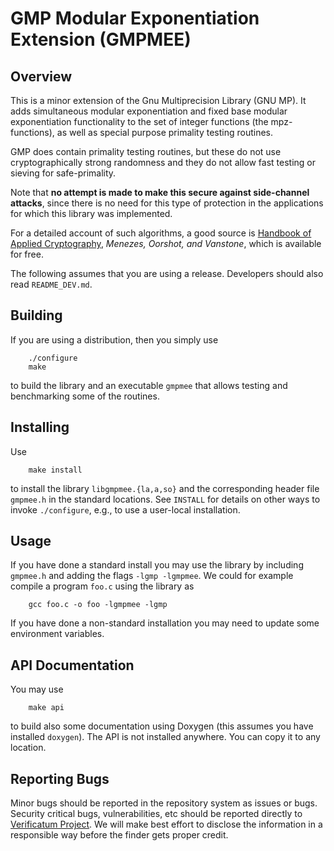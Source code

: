 # GMP Modular Exponentiation Extension (GMPMEE)

## Overview

This is a minor extension of the Gnu Multiprecision Library (GNU MP).
It adds simultaneous modular exponentiation and fixed base modular
exponentiation functionality to the set of integer functions (the
mpz-functions), as well as special purpose primality testing routines.

GMP does contain primality testing routines, but these do not use
cryptographically strong randomness and they do not allow fast testing
or sieving for safe-primality.

Note that **no attempt is made to make this secure against
side-channel attacks**, since there is no need for this type of
protection in the applications for which this library was implemented.

For a detailed account of such algorithms, a good source is [Handbook
of Applied Cryptography](http://www.cacr.math.uwaterloo.ca/hac),
*Menezes, Oorshot, and Vanstone*, which is available for free.

The following assumes that you are using a release. Developers should
also read `README_DEV.md`.


## Building

If you are using a distribution, then you simply use

        ./configure
        make

to build the library and an executable `gmpmee` that allows testing
and benchmarking some of the routines.


## Installing

Use

        make install

to install the library `libgmpmee.{la,a,so}` and the corresponding
header file `gmpmee.h` in the standard locations. See `INSTALL` for
details on other ways to invoke `./configure`, e.g., to use a
user-local installation.


## Usage

If you have done a standard install you may use the library by
including `gmpmee.h` and adding the flags `-lgmp -lgmpmee`. We could
for example compile a program `foo.c` using the library as

        gcc foo.c -o foo -lgmpmee -lgmp

If you have done a non-standard installation you may need to update
some environment variables.


## API Documentation

You may use
 
        make api

to build also some documentation using Doxygen (this assumes you have
installed `doxygen`). The API is not installed anywhere. You can copy
it to any location.


## Reporting Bugs

Minor bugs should be reported in the repository system as issues or
bugs. Security critical bugs, vulnerabilities, etc should be reported
directly to [Verificatum Project](https://www.verificatum.org). We
will make best effort to disclose the information in a responsible way
before the finder gets proper credit.
